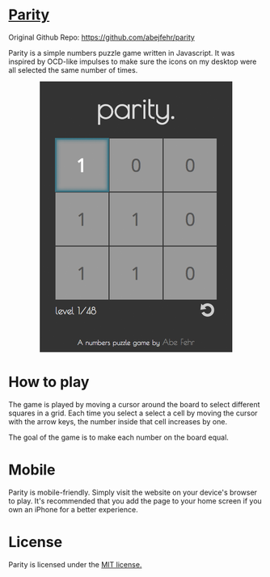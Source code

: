 [Parity](http://abefehr.com/parity/)
======

Original Github Repo: https://github.com/abejfehr/parity

Parity is a simple numbers puzzle game written in Javascript. It was inspired by OCD-like impulses to make sure the icons on my desktop were all selected the same number of times.

<p align="center">
  <img src="images/screenshot.png" />
</p>

How to play
===========

The game is played by moving a cursor around the board to select different squares in a grid. Each time you select a select a cell by moving the cursor with the arrow keys, the number inside that cell increases by one.

The goal of the game is to make each number on the board equal.

Mobile
======

Parity is mobile-friendly. Simply visit the website on your device's browser to play. It's recommended that you add the page to your home screen if you own an iPhone for a better experience.

License
=======
Parity is licensed under the [MIT license.](https://github.com/abejfehr/parity/blob/master/LICENSE.txt)
